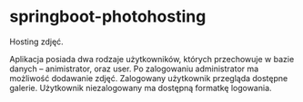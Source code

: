 # springboot-photohosting

Hosting zdjęć. 

Aplikacja posiada dwa rodzaje użytkowników, których przechowuje w bazie danych – animistrator, oraz user. 
Po zalogowaniu administrator ma możliwość dodawanie zdjęć. 
Zalogowany użytkownik przegląda dostępne galerie. Użytkownik niezalogowany ma dostępną formatkę logowania.
